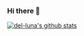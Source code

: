 ### Hi there 👋
<!--
**del-luna/del-luna** is a ✨ _special_ ✨ repository because its `README.md` (this file) appears on your GitHub profile.
Here are some ideas to get you started:
- 🔭 I’m currently working on PKNU
- 🌱 I’m currently learning ML/DL
- 👯 I’m looking to collaborate on ...
- 🤔 I’m looking for help with ...
- 💬 Ask me about del.luna@kakao.com
- 📫 How to reach me: del.luna@kakao.com
- 😄 Pronouns: ...
- ⚡ Fun fact: ...
-->

[![del-luna's github stats](https://github-readme-stats.vercel.app/api?username=del-luna)](https://github.com/anuraghazra/github-readme-stats)
